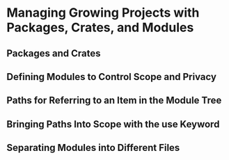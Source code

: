# Managing Growing Projects with Packages, Crates, and Modules
## Packages and Crates
## Defining Modules to Control Scope and Privacy
## Paths for Referring to an Item in the Module Tree
## Bringing Paths Into Scope with the use Keyword
## Separating Modules into Different Files
